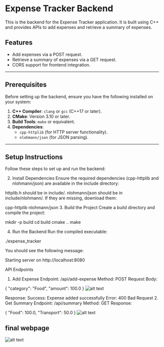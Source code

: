 # Expense Tracker Backend

This is the backend for the Expense Tracker application. It is built using C++ and provides APIs to add expenses and retrieve a summary of expenses.

## Features
- Add expenses via a POST request.
- Retrieve a summary of expenses via a GET request.
- CORS support for frontend integration.

---

## Prerequisites

Before setting up the backend, ensure you have the following installed on your system:
1. **C++ Compiler**: `clang` or `gcc` (C++17 or later).
2. **CMake**: Version 3.10 or later.
3. **Build Tools**: `make` or equivalent.
4. **Dependencies**:
   - `cpp-httplib` (for HTTP server functionality).
   - `nlohmann/json` (for JSON parsing).

---

## Setup Instructions

Follow these steps to set up and run the backend:

<!-- ### 1. Clone the Repository
Clone the project repository to your local machine:
```bash
git clone <repository-url>
cd backend -->

2. Install Dependencies
Ensure the required dependencies (cpp-httplib and nlohmann/json) are available in the include directory:

httplib.h should be in include/.
nlohmann/json should be in include/nlohmann/.
If they are missing, download them:

cpp-httplib
nlohmann/json
3. Build the Project
Create a build directory and compile the project:

mkdir -p build
cd build
cmake ..
make

4. Run the Backend
Run the compiled executable:

./expense_tracker

You should see the following message:

Starting server on http://localhost:8080

API Endpoints
1. Add Expense
Endpoint: /api/add-expense
Method: POST
Request Body:

{
    "category": "Food",
    "amount": 100.0
}
![alt text](image-1.png)

Response:
Success: Expense added successfully
Error: 400 Bad Request
2. Get Summary
Endpoint: /api/summary
Method: GET
Response:

{
    "Food": 100.0,
    "Transport": 50.0
}
![alt text](image.png)
## final webpage
![alt text](image-2.png)